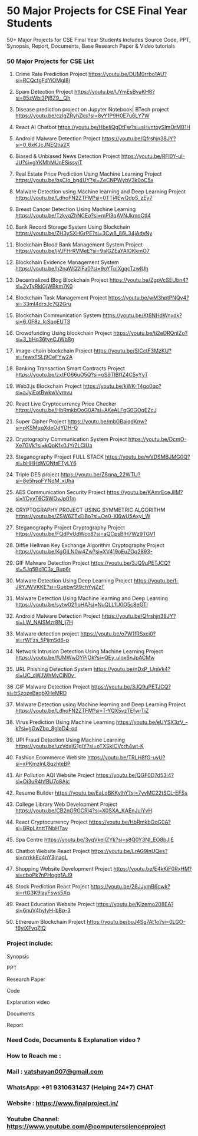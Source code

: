 # 50 Major Projects for CSE Final Year Students
50+ Major Projects for CSE Final Year Students Includes Source Code, PPT, Synopsis, Report, Documents, Base Research Paper &amp; Video tutorials

### 50 Major Projects for CSE List

1. Crime Rate Prediction Project	https://youtu.be/DUM0rrbo1AU?si=RCQctgFdYiOMgI8j

2. Spam Detection Project	https://youtu.be/UYmEsBvaKH8?si=85zWbi3PjBZ9__Qh

3. Disease prediction project on Jupyter Notebook| BTech project	https://youtu.be/czIgZRyhZks?si=8yY1P9H0E7u6LY7W

4. React AI Chatbot	https://youtu.be/HbeIiQgDtFw?si=sHvntoySImOrMB1H

5. Android Malware Detection Project	https://youtu.be/Qfrshjn38JY?si=0_6xKJcJNEQtia2X

6. Biased & Unbiased News Detection Project	https://youtu.be/RFl0Y-uI-JU?si=gYKMhMUnESissyjT

7. Real Estate Price Prediction Using Machine Learning Project	https://youtu.be/bsCIo_bg4UY?si=ZeCNPWybV3k0oC5x

8. Malware Detection using Machine learning and Deep Learning Project	https://youtu.be/LdhoFN2ZTFM?si=0TTj4EwQdpS_zEy7

9. Breast Cancer Detection Using Machine Learning	https://youtu.be/TzkyqZhNCEo?si=mPl3qAVNJkmoCtI4

10. Bank Record Storage System Using Blockchain	https://youtu.be/ZH3ySXHGrPE?si=3Cw8_86L34jAdvNy

11. Blockchain Blood Bank Management System Project	https://youtu.be/jVJFHrRVMeE?si=9alGZEaYAlOKkmO7

12. Blockchain Evidence Management System	https://youtu.be/h2naWQ2lFa0?si=9oYTpIXgqcTzwIUh

13. Decentralized Blog Blockchain Project	https://youtu.be/ZgpVcSEUbn4?si=2vTyRklGjWBkm7K0

14. Blockchain Task Management Project	https://youtu.be/wM3hptPNQy4?si=33mI4drxJc7Q2Gru

15. Blockchain Communication System	https://youtu.be/Kt8NHdWnvdk?si=6_0F8z_lcSqoEUT3

16. Crowdfunding Using blockchain Project	https://youtu.be/ti2eDRQnIZo?si=3_bHq36tyeCJWb8g

17. Image-chain blockchain Project	https://youtu.be/SICctF3MzKU?si=fewxTSLj9CeFYw2A

18. Banking Transaction Smart Contracts Project 	https://youtu.be/zxtFO66uO5Q?si=oS9TIBI1Z4C5yYyT

19. Web3.js Blockchain Project	https://youtu.be/kWK-T4go0qo?si=aJyiEotBwkwVymvu

20. React Live Cryptocurrency Price Checker	https://youtu.be/HbRmkbOoG0A?si=AKeALFqG0GOqEZcJ

21. Super Cipher Project	https://youtu.be/mbGBaiqdKnw?si=pKSMqqXdeOdYDH-Q

22. Cryptography Communication System Project	https://youtu.be/DcmO-Xe7GVk?si=kQpKfx0JYrZLCIUa

23. Steganography Project FULL STACK	https://youtu.be/wVDSMBJMG0Q?si=bHHHdWONtsFTyLY6

24. Triple DES project	https://youtu.be/Z8qna_22WTU?si=8e5hsoFYNdM_xUha

25. AES Communication Security Project	https://youtu.be/KAmrEceJllM?si=YCyvT6C5WOvJp01m

26. CRYPTOGRAPHY PROJECT USING SYMMETRIC ALGORITHM	https://youtu.be/ZSW6ZTxEiBo?si=Oe0-Xl6wU5Axyi_W

27. Steganography Project Cryptography Project	https://youtu.be/FQdPvUdWco8?si=aQCpsBIH7Wz9TGV1

28. Diffie Hellman Key Exchange Algorithm Cryptography Project	https://youtu.be/KgGjLN0w4Zw?si=XV419oEuZOq2893-

29. GIF Malware Detection Project	https://youtu.be/3JQ9uPETJCQ?si=5Jq5Bd1C3x_Bup6r

30. Malware Detection Using Deep Learning Project	https://youtu.be/f-JRYJWVKKE?si=GuebwSt9chYyjZzT

31. Malware Detection Using Machine learning and Deep Learning	https://youtu.be/sytw02floHA?si=NuQLL1U0O5c8eGTl

32. Android Malware Detection Project	https://youtu.be/Qfrshjn38JY?si=LW_NAISMzr8N_j7H

33. Malware detection project	https://youtu.be/o7W1fRSxci0?si=rWFzs_5PijmSd8-p

34. Network Intrusion Detection Using Machine Learning Project	https://youtu.be/fUMWwDYPjOk?si=QEy_uIox6nJpACMw

35. URL Phishing Detection System	https://youtu.be/nDxP_lJmVk4?si=UC_oWJWhMvClN0v_

36 .GIF Malware Detection Project	https://youtu.be/3JQ9uPETJCQ?si=bSzozeBaqbXHeMRD

37. Malware Detection using Machine learning and Deep Learning Project	https://youtu.be/LdhoFN2ZTFM?si=T-YQX5vzTEfwrTiZ

38. Virus Prediction Using Machine Learning	https://youtu.be/eUYSX3zV_-k?si=gGwZbo_8glpD4-od

39. UPI Fraud Detection Using Machine Learning	https://youtu.be/uzVdxlG1gIY?si=oTXSkICVcrh4wt-K

40. Fashion Ecommerce Website	https://youtu.be/TRLH8fG-uyU?si=xPKmzlnL8qzhteBP

41. Air Pollution AQI Website Project	https://youtu.be/QGF0D7d53i4?si=Oi3uR4hfBU7o8Ajc

42. Resume Builder	https://youtu.be/EaLoBKKylhY?si=7yvMC22tSCL-EFSs

43. College Library Web Development Project	https://youtu.be/CB2nGRGCRl4?si=X0SXA_KAEnJulYvH

44. React Cryptocurrency Project	https://youtu.be/HbRmkbOoG0A?si=BRpLitnttTNbHTav

45. Spa Centre	https://youtu.be/3yqVkelIZYk?si=s8Q0Y3NI_EO8bJiE

46. Chatbot Website React Project	https://youtu.be/LrAG9InUQes?si=nrrkkEc4nY3inagL

47. Shopping Website Development Project	https://youtu.be/E4kKiF0RxHM?si=cboPk7nPHogq1AJ9

48. Stock Prediction React Project	https://youtu.be/26JJymB6cwk?si=rtG3K9IayFsws5Xq

49. React Education Website Project	https://youtu.be/Klzemo208EA?si=6nuV4hyIyH-bBp-3

50. Ethereum Blockchain Project	https://youtu.be/buJ4Sg7At1o?si=0LGO-f6yiXFvqZIQ

### Project include:

Synopsis

PPT

Research Paper

Code

Explanation video

Documents

Report

### Need Code, Documents & Explanation video ?
### How to Reach me :
### Mail : vatshayan007@gmail.com
### WhatsApp: +91 9310631437 (Helping 24*7) CHAT
### Website : https://www.finalproject.in/
### Youtube Channel: https://www.youtube.com/@computerscienceproject


